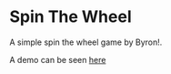 # Spin The Wheel

A simple spin the wheel game by Byron!.

A demo can be seen [here](https://byronondari.github.io/JustRight/)
